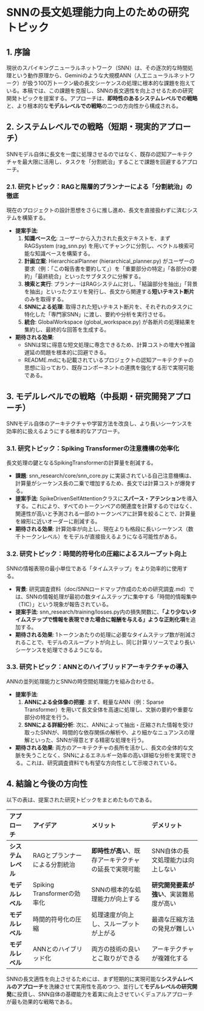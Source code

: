 # **SNNの長文処理能力向上のための研究トピック**

## **1\. 序論**

現状のスパイキングニューラルネットワーク（SNN）は、その逐次的な時間処理という動作原理から、Geminiのような大規模ANN（人工ニューラルネットワーク）が扱う100万トークン級の長文シーケンスの処理に根本的な課題を抱えている。本稿では、この課題を克服し、SNNの長文適性を向上させるための研究開発トピックを提案する。アプローチは、**即時性のあるシステムレベルでの戦略**と、より根本的な**モデルレベルでの戦略**の二つの方向性から構成される。

## **2\. システムレベルでの戦略（短期・現実的アプローチ）**

SNNモデル自体に長文を一度に処理させるのではなく、既存の認知アーキテクチャを最大限に活用し、タスクを「分割統治」することで課題を回避するアプローチ。

### **2.1. 研究トピック：RAGと階層的プランナーによる「分割統治」の徹底**

現在のプロジェクトの設計思想をさらに推し進め、長文を直接扱わずに済むシステムを構築する。

* **提案手法**:  
  1. **知識ベース化**: ユーザーから入力された長文テキストを、まずRAGSystem (rag\_snn.py) を用いてチャンクに分割し、ベクトル検索可能な知識ベースを構築する。  
  2. **計画立案**: HierarchicalPlanner (hierarchical\_planner.py) がユーザーの要求（例：「この報告書を要約して」）を「重要部分の特定」「各部分の要約」「最終統合」といったサブタスクに分解する。  
  3. **検索と実行**: プランナーはRAGシステムに対し、「結論部分を抽出」「背景を抽出」といったクエリを発行し、長文から関連する**短いテキスト断片**のみを取得する。  
  4. **SNNによる処理**: 取得された短いテキスト断片を、それぞれのタスクに特化した「専門家SNN」に渡し、要約や分析を実行させる。  
  5. **統合**: GlobalWorkspace (global\_workspace.py) が各断片の処理結果を集約し、最終的な回答を生成する。  
* **期待される効果**:  
  * SNNは常に得意な短文処理に専念できるため、計算コストの増大や推論遅延の問題を根本的に回避できる。  
  * README.mdにも記載されているプロジェクトの認知アーキテクチャの思想に沿っており、既存コンポーネントの連携を強化する形で実現可能である。

## **3\. モデルレベルでの戦略（中長期・研究開発アプローチ）**

SNNモデル自体のアーキテクチャや学習方法を改良し、より長いシーケンスを効率的に扱えるようにする根本的なアプローチ。

### **3.1. 研究トピック：Spiking Transformerの注意機構の効率化**

長文処理の鍵となるSpikingTransformerの計算量を削減する。

* **課題**: snn\_research/core/snn\_core.py に実装されている自己注意機構は、計算量がシーケンス長の二乗で増加するため、長文では計算コストが爆発する。  
* **提案手法**: SpikeDrivenSelfAttentionクラスに**スパース・アテンション**を導入する。これにより、すべてのトークンペアの関連度を計算するのではなく、関連性が高いと予測される一部のトークンペアに計算を絞ることで、計算量を線形に近いオーダーに削減する。  
* **期待される効果**: 計算効率が向上し、現在よりも格段に長いシーケンス（数千トークンレベル）をモデルが直接扱えるようになる可能性がある。

### **3.2. 研究トピック：時間的符号化の圧縮によるスループット向上**

SNNの情報表現の最小単位である「タイムステップ」をより効率的に使用する。

* **背景**: 研究調査資料（doc/SNNロードマップ作成のための研究調査.md）では、SNNの情報処理が最初の数タイムステップに集中する「時間的情報集中（TIC）」という現象が報告されている。  
* **提案手法**: snn\_research/training/losses.py内の損失関数に、**「より少ないタイムステップで情報を表現できた場合に報酬を与える」ような正則化項**を追加する。  
* **期待される効果**: 1トークンあたりの処理に必要なタイムステップ数が削減されることで、モデルのスループットが向上し、同じ計算リソースでより長いシーケンスを処理できるようになる。

### **3.3. 研究トピック：ANNとのハイブリッドアーキテクチャの導入**

ANNの並列処理能力とSNNの時空間処理能力を組み合わせる。

* **提案手法**:  
  1. **ANNによる全体像の把握**: まず、軽量なANN（例：Sparse Transformer）を用いて長文全体を高速に処理し、文脈の要約や重要な部分の特定を行う。  
  2. **SNNによる詳細分析**: 次に、ANNによって抽出・圧縮された情報を受け取ったSNNが、時間的な依存関係の解析や、より細かなニュアンスの理解といった、SNNが得意とする精密な処理を行う。  
* **期待される効果**: 両方のアーキテクチャの長所を活かし、長文の全体的な文脈を失うことなく、SNNによるエネルギー効率の高い詳細な分析を実現できる。これは、研究調査資料でも有望な方向性として示唆されている。

## **4\. 結論と今後の方向性**

以下の表は、提案された研究トピックをまとめたものである。

| アプローチ | アイデア | メリット | デメリット |
| :---- | :---- | :---- | :---- |
| **システムレベル** | RAGとプランナーによる分割統治 | **即時性が高い**、既存アーキテクチャの延長で実現可能 | SNN自体の長文処理能力は向上しない |
| **モデルレベル** | Spiking Transformerの効率化 | SNNの根本的な処理能力が向上する | **研究開発要素が強い**、実装難易度が高い |
| **モデルレベル** | 時間的符号化の圧縮 | 処理速度が向上し、スループットが上がる | 最適な圧縮方法の発見が難しい |
| **モデルレベル** | ANNとのハイブリッド化 | 両方の技術の良いとこ取りができる | アーキテクチャが複雑化する |

SNNの長文適性を向上させるためには、まず短期的に実現可能な**システムレベルのアプローチ**を洗練させて実用性を高めつつ、並行して**モデルレベルの研究開発**に投資し、SNN自体の基礎能力を着実に向上させていくデュアルアプローチが最も効果的な戦略である。